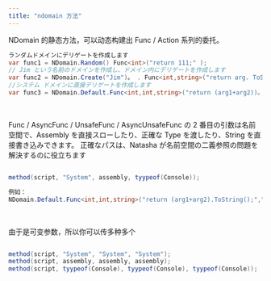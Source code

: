 ```yaml
---
title: "ndomain 方法"
---
```


NDomain 的静态方法，可以动态构建出 Func / Action 系列的委托。

```cs
ランダムドメインにデリゲートを作成します
var func1 = NDomain.Random() Func<int>("return 111;" );
// Jim という名前のドメインを作成し、ドメイン内にデリゲートを作成します
var func2 = NDomain.Create("Jim")。 . Func<int,string>("return arg. ToString(); ");
//システム ドメインに直接デリゲートを作成します
var func3 = NDomain.Default.Func<int,int,string>("return (arg1+arg2))。
```

 <br/>

Func / AsyncFunc / UnsafeFunc / AsyncUnsafeFunc の 2 番目の引数は名前空間で、Assembly を直接スローしたり、正確な Type を渡したり、String を直接書き込みできます。 正確なパスは、Natasha が名前空間の二義参照の問題を解決するのに役立ちます

```cs

method(script, "System", assembly, tyypeof(Console));

例如：
NDomain.Default.Func<int,int,string>("return (arg1+arg2).ToString();","System","System.IO");
```

 <br/>

由于是可变参数，所以你可以传多种多个

```cs

method(script, "System", "System", "System");
method(script, assembly, assembly, assembly);
method(script, tyypeof(Console), tyypeof(Console), tyypeof(Console));

```
